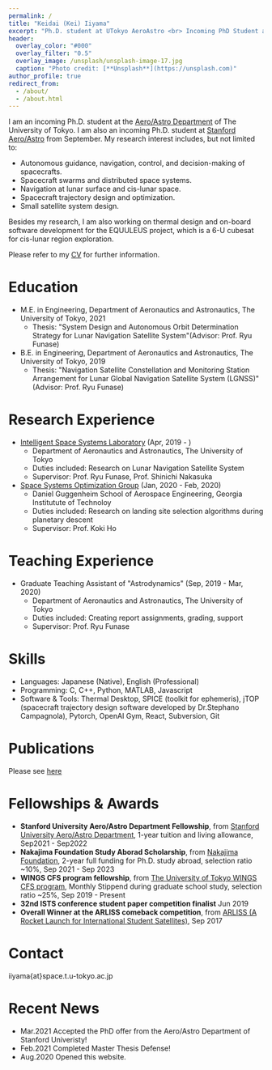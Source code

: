 ```yaml
---
permalink: /
title: "Keidai (Kei) Iiyama"
excerpt: "Ph.D. student at UTokyo AeroAstro <br> Incoming PhD Student at Stanford AeroAstro"
header:
  overlay_color: "#000"
  overlay_filter: "0.5"
  overlay_image: /unsplash/unsplash-image-17.jpg
  caption: "Photo credit: [**Unsplash**](https://unsplash.com)"
author_profile: true
redirect_from: 
  - /about/
  - /about.html
---
```


I am an incoming Ph.D. student at the [Aero/Astro Department](http://www.aerospace.t.u-tokyo.ac.jp/english/) of The University of Tokyo. I am also an incoming Ph.D. student at [Stanford Aero/Astro](https://aa.stanford.edu/) from September. My research interest includes, but not limited to:
- Autonomous guidance, navigation, control, and decision-making of spacecrafts.
- Spacecraft swarms and distributed space systems.
- Navigation at lunar surface and cis-lunar space.
- Spacecraft trajectory design and optimization.
- Small satellite system design.


Besides my research, I am also working on thermal design and on-board software development for the EQUULEUS project, which is a 6-U cubesat for cis-lunar region exploration.

Please refer to my [CV](/files/iiyama_keidai-CV.pdf) for further information.

Education
======
* M.E. in Engineering, Department of Aeronautics and Astronautics, The University of Tokyo, 2021 
  * Thesis: "System Design and Autonomous Orbit Determination Strategy for Lunar Navigation Satellite System"(Advisor: Prof. Ryu Funase)
* B.E. in Engineering, Department of Aeronautics and Astronautics, The University of Tokyo, 2019 
  * Thesis: "Navigation Satellite Constellation and Monitoring Station Arrangement for Lunar Global Navigation Satellite System (LGNSS)" (Advisor: Prof. Ryu Funase)

Research Experience
======
* [Intelligent Space Systems Laboratory](https://www.space.t.u-tokyo.ac.jp/nlab/about_e.html) (Apr, 2019 - )
  * Department of Aeronautics and Astronautics, The University of Tokyo
  * Duties included: Research on Lunar Navigation Satellite System
  * Supervisor: Prof. Ryu Funase, Prof. Shinichi Nakasuka
* [Space Systems Optimization Group](https://ssog.ae.gatech.edu/) (Jan, 2020 - Feb, 2020)
  * Daniel Guggenheim School of Aerospace Engineering, Georgia Institutute of Technoloy
  * Duties included: Research on landing site selection algorithms during planetary descent
  * Supervisor: Prof. Koki Ho

Teaching Experience
======
* Graduate Teaching Assistant of "Astrodynamics" (Sep, 2019 - Mar, 2020)
  * Department of Aeronautics and Astronautics, The University of Tokyo
  * Duties included: Creating report assignments, grading, support
  * Supervisor: Prof. Ryu Funase
  
Skills
======
* Languages: Japanese (Native), English (Professional)
* Programming: C, C++, Python, MATLAB, Javascript
* Software & Tools: Thermal Desktop, SPICE (toolkit for ephemeris), jTOP (spacecraft trajectory design software developed by Dr.Stephano Campagnola), Pytorch, OpenAI Gym, React, Subversion, Git

Publications
======
Please see [here](/publications/)

  
Fellowships & Awards
======
* **Stanford University Aero/Astro Department Fellowship**, from [Stanford University Aero/Astro Department](https://aa.stanford.edu/), 1-year tuition and living allowance, Sep2021 - Sep2022
* **Nakajima Foundation Study Aborad Scholarship**, from [Nakajima Foundation](http://www.nakajimafound.or.jp/), 2-year full funding for Ph.D. study abroad, selection ratio ~10%, Sep 2021 - Sep 2023
* **WINGS CFS program fellowship**,  from [The University of Tokyo WINGS CFS program](http://cfs.t.u-tokyo.ac.jp/), Monthly Stippend during graduate school study, selection ratio ~25%, Sep 2019 - Present
* **32nd ISTS conference student paper competition finalist**  Jun 2019
* **Overall Winner at the ARLISS comeback competition**, from [ARLISS (A Rocket Launch for International Student Satellites)](http://www.arliss.org/), Sep 2017

Contact
======
iiyama{at}space.t.u-tokyo.ac.jp

Recent News
======
- Mar.2021 Accepted the PhD offer from the Aero/Astro Department of Stanford Univeristy!
- Feb.2021 Completed Master Thesis Defense! 
- Aug.2020 Opened this website.